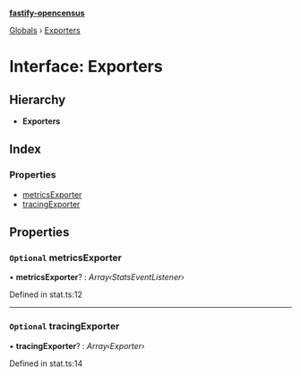 **[fastify-opencensus](../README.md)**

[Globals](../README.md) › [Exporters](exporters.md)

# Interface: Exporters

## Hierarchy

* **Exporters**

## Index

### Properties

* [metricsExporter](exporters.md#optional-metricsexporter)
* [tracingExporter](exporters.md#optional-tracingexporter)

## Properties

### `Optional` metricsExporter

• **metricsExporter**? : *Array‹StatsEventListener›*

Defined in stat.ts:12

___

### `Optional` tracingExporter

• **tracingExporter**? : *Array‹Exporter›*

Defined in stat.ts:14